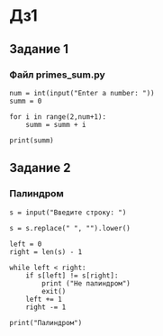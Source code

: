# Дз1
## Задание 1

### Файл primes_sum.py
```
num = int(input("Enter a number: "))
summ = 0

for i in range(2,num+1):
    summ = summ + i

print(summ)
```
## Задание 2
### Палиндром
```
s = input("Введите строку: ")

s = s.replace(" ", "").lower()

left = 0
right = len(s) - 1

while left < right:
    if s[left] != s[right]:
        print ("Не палиндром")
        exit()
    left += 1
    right -= 1

print("Палиндром")
```

